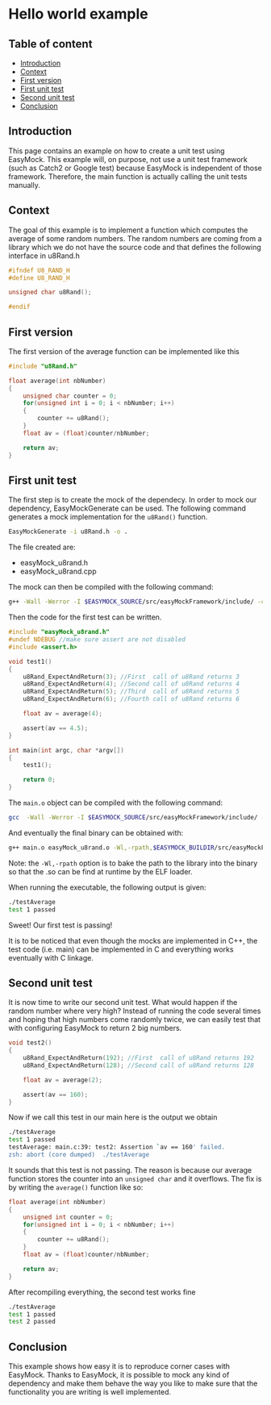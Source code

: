 # Hello world example

## Table of content
* [Introduction][intro]
* [Context][context]
* [First version][firstVersion]
* [First unit test][firstUT]
* [Second unit test][secondUT]
* [Conclusion][conclusion]

## <a name="user-content-intro"></a>Introduction
This page contains an example on how to create a unit test using EasyMock.
This example will, on purpose, not use a unit test framework (such as Catch2
or Google test) because EasyMock is independent of those framework.
Therefore, the main function is actually calling the unit tests manually.

## <a name="user-content-context"></a>Context
The goal of this example is to implement a function which computes the
average of some random numbers. The random numbers are coming from a
library which we do not have the source code and that defines the following
interface in u8Rand.h

```c
#ifndef U8_RAND_H
#define U8_RAND_H

unsigned char u8Rand();

#endif
```

## <a name="user-content-fv"></a>First version

The first version of the average function can be implemented like this

```c
#include "u8Rand.h"

float average(int nbNumber)
{
    unsigned char counter = 0;
    for(unsigned int i = 0; i < nbNumber; i++)
    {
        counter += u8Rand();
    }
    float av = (float)counter/nbNumber;

    return av;
}
```

## <a name="user-content-fut"></a>First unit test

The first step is to create the mock of the dependecy. In order to mock our
dependency, EasyMockGenerate can be used. The following command generates a
mock implementation for the `u8Rand()` function.
```sh
EasyMockGenerate -i u8Rand.h -o .
```

The file created are:
* easyMock_u8rand.h
* easyMock_u8rand.cpp

The mock can then be compiled with the following command:
```sh
g++ -Wall -Werror -I $EASYMOCK_SOURCE/src/easyMockFramework/include/ -c easyMock_u8rand.cpp -o easyMock_u8rand.o
```

Then the code for the first test can be written.
```c
#include "easyMock_u8rand.h"
#undef NDEBUG //make sure assert are not disabled
#include <assert.h>

void test1()
{
    u8Rand_ExpectAndReturn(3); //First  call of u8Rand returns 3
    u8Rand_ExpectAndReturn(4); //Second call of u8Rand returns 4
    u8Rand_ExpectAndReturn(5); //Third  call of u8Rand returns 5
    u8Rand_ExpectAndReturn(6); //Fourth call of u8Rand returns 6

    float av = average(4);

    assert(av == 4.5);
}

int main(int argc, char *argv[])
{
    test1();

    return 0;
}
```

The `main.o` object can be compiled with the following command:
```sh
gcc  -Wall -Werror -I $EASYMOCK_SOURCE/src/easyMockFramework/include/ -c main.c -o main.o
```

And eventually the final binary can be obtained with:
```sh
g++ main.o easyMock_u8rand.o -Wl,-rpath,$EASYMOCK_BUILDIR/src/easyMockFramework/src" -L$EASYMOCK_BUILDIR/src/easyMockFramework/src -lEasyMockFramework -o testAverage
```
Note: the `-Wl,-rpath` option is to bake the path to the library into the binary
so that the .so can be find at runtime by the ELF loader.

When running the executable, the following output is given:
```sh
./testAverage
test 1 passed
```

Sweet! Our first test is passing!

It is to be noticed that even though the mocks are implemented in C++, the test
code (i.e. main) can be implemented in C and everything works eventually
with C linkage.

## <a name="user-content-sut"></a>Second unit test
It is now time to write our second unit test. What would happen if the random
number where very high? Instead of running the code several times and hoping
that high numbers come randomly twice, we can easily test that with configuring
EasyMock to return 2 big numbers.

```c
void test2()
{
    u8Rand_ExpectAndReturn(192); //First  call of u8Rand returns 192
    u8Rand_ExpectAndReturn(128); //Second call of u8Rand returns 128

    float av = average(2);

    assert(av == 160);
}
```

Now if we call this test in our main here is the output we obtain
```sh
./testAverage
test 1 passed
testAverage: main.c:39: test2: Assertion `av == 160' failed.
zsh: abort (core dumped)  ./testAverage
```

It sounds that this test is not passing. The reason is because our average
function stores the counter into an `unsigned char` and it overflows. The fix
is by writing the `average()` function like so:

```c
float average(int nbNumber)
{
    unsigned int counter = 0;
    for(unsigned int i = 0; i < nbNumber; i++)
    {
        counter += u8Rand();
    }
    float av = (float)counter/nbNumber;

    return av;
}
```

After recompiling everything, the second test works fine

```sh
./testAverage
test 1 passed
test 2 passed
```

## <a name="user-content-conclusion"></a>Conclusion
This example shows how easy it is to reproduce corner cases with EasyMock.
Thanks to EasyMock, it is possible to mock any kind of dependency and make
them behave the way you like to make sure that the functionality you are
writing is well implemented.


[intro]: #user-content-intro
[Context]: #user-content-context
[firstVersion]: #user-content-fv
[firstUT]: #user-content-fut
[secondUT]: #user-content-sut
[conclusion]: #user-content-conclusion